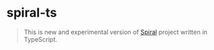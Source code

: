 # spiral-ts

> This is new and experimental version of [Spiral](https://github.com/kwiniarski/spiral) project written in TypeScript.


